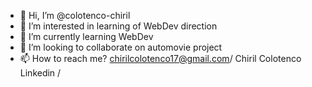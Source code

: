 - 👋 Hi, I’m @colotenco-chiril
- 👀 I’m interested in learning of WebDev direction 
- 🌱 I’m currently learning WebDev
- 💞️ I’m looking to collaborate on automovie project
- 📫 How to reach me? chirilcolotenco17@gmail.com/ Chiril Colotenco Linkedin / 

<!---
colotenco-chiril/colotenco-chiril is a ✨ special ✨ repository because its `README.md` (this file) appears on your GitHub profile.
You can click the Preview link to take a look at your changes.
--->

